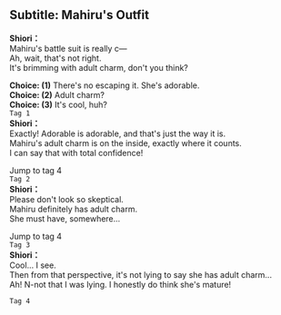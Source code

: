 # 

  
## Subtitle: Mahiru's Outfit
  
**Shiori：**  
Mahiru's battle suit is really c—  
Ah, wait, that's not right.  
It's brimming with adult charm, don't you think?  
  
**Choice: (1)**  There's no escaping it. She's adorable.  
**Choice: (2)**  Adult charm?  
**Choice: (3)**  It's cool, huh?  
`Tag 1`  
**Shiori：**  
Exactly! Adorable is adorable, and that's just the way it is.  
Mahiru's adult charm is on the inside, exactly where it counts.  
I can say that with total confidence!  
  
Jump to tag 4  
`Tag 2`  
**Shiori：**  
Please don't look so skeptical.  
Mahiru definitely has adult charm.  
She must have, somewhere...  
  
Jump to tag 4  
`Tag 3`  
**Shiori：**  
Cool... I see.  
Then from that perspective, it's not lying to say she has adult charm...  
Ah! N-not that I was lying. I honestly do think she's mature!  
  
`Tag 4`  

